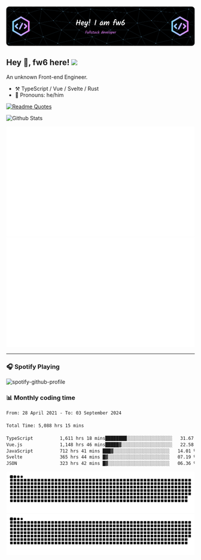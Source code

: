 ![Header](github-header-image.png)

## Hey 👋, fw6 here! <img src="https://github.githubassets.com/images/mona-whisper.gif" height="24" />


An unknown Front-end Engineer.

-   :hammer_and_pick: TypeScript / Vue / Svelte / Rust
-   :man: Pronouns: he/him


[![Readme Quotes](https://quotes-github-readme.vercel.app/api?type=horizontal&theme=algolia)](https://github.com/piyushsuthar/github-readme-quotes)



![Github Stats](https://github-readme-stats.vercel.app/api?username=fw6&bg_color=30,e96443,904e95&title_color=fff&text_color=fff)

![](https://raw.githubusercontent.com/fw6/github-stats-transparent/output/generated/overview.svg)
![](https://raw.githubusercontent.com/fw6/github-stats-transparent/output/generated/languages.svg)


---

### 🎧 Spotify Playing

<!-- ![spotify-github-profile](/img/default.svg) -->

![spotify-github-profile](https://spotify-github-profile.vercel.app/api/view.svg?uid=r6wn4hdvypv0lkzyrj0e0pjct&cover_image=true&theme=default&show_offline=true&background_color=9a10ad&interchange=true&bar_color_cover=true)



### :bar_chart: Monthly coding time 

<!--START_SECTION:waka-->

```txt
From: 28 April 2021 - To: 03 September 2024

Total Time: 5,088 hrs 15 mins

TypeScript          1,611 hrs 18 mins████████░░░░░░░░░░░░░░░░░   31.67 %
Vue.js              1,148 hrs 46 mins█████▓░░░░░░░░░░░░░░░░░░░   22.58 %
JavaScript          712 hrs 41 mins ███▓░░░░░░░░░░░░░░░░░░░░░   14.01 %
Svelte              365 hrs 44 mins █▓░░░░░░░░░░░░░░░░░░░░░░░   07.19 %
JSON                323 hrs 42 mins █▓░░░░░░░░░░░░░░░░░░░░░░░   06.36 %
```

<!--END_SECTION:waka-->




![github contribution grid snake animation](https://raw.githubusercontent.com/platane/platane/output/github-contribution-grid-snake-dark.svg#gh-dark-mode-only)![github contribution grid snake animation](https://raw.githubusercontent.com/platane/platane/output/github-contribution-grid-snake.svg#gh-light-mode-only)
